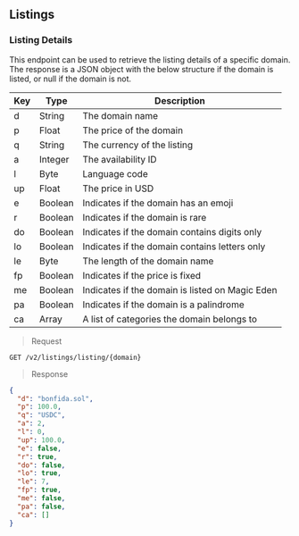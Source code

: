 ## Listings

### Listing Details

This endpoint can be used to retrieve the listing details of a specific domain. The response is a JSON object with the below structure if the domain is listed, or null if the domain is not.

| Key | Type    | Description                                     |
| --- | ------- | ----------------------------------------------- |
| d   | String  | The domain name                                 |
| p   | Float   | The price of the domain                         |
| q   | String  | The currency of the listing                     |
| a   | Integer | The availability ID                             |
| l   | Byte    | Language code                                   |
| up  | Float   | The price in USD                                |
| e   | Boolean | Indicates if the domain has an emoji            |
| r   | Boolean | Indicates if the domain is rare                 |
| do  | Boolean | Indicates if the domain contains digits only    |
| lo  | Boolean | Indicates if the domain contains letters only   |
| le  | Byte    | The length of the domain name                   |
| fp  | Boolean | Indicates if the price is fixed                 |
| me  | Boolean | Indicates if the domain is listed on Magic Eden |
| pa  | Boolean | Indicates if the domain is a palindrome         |
| ca  | Array   | A list of categories the domain belongs to      |

> Request

```
GET /v2/listings/listing/{domain}
```

> Response

```json
{
  "d": "bonfida.sol",
  "p": 100.0,
  "q": "USDC",
  "a": 2,
  "l": 0,
  "up": 100.0,
  "e": false,
  "r": true,
  "do": false,
  "lo": true,
  "le": 7,
  "fp": true,
  "me": false,
  "pa": false,
  "ca": []
}
```
